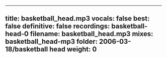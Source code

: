 
---
title: basketball_head.mp3
vocals: false
best: false
definitive: false
recordings: basketball-head-0
filename: basketball_head.mp3
mixes: basketball_head-mp3
folder: 2006-03-18/basketball head
weight: 0
---
